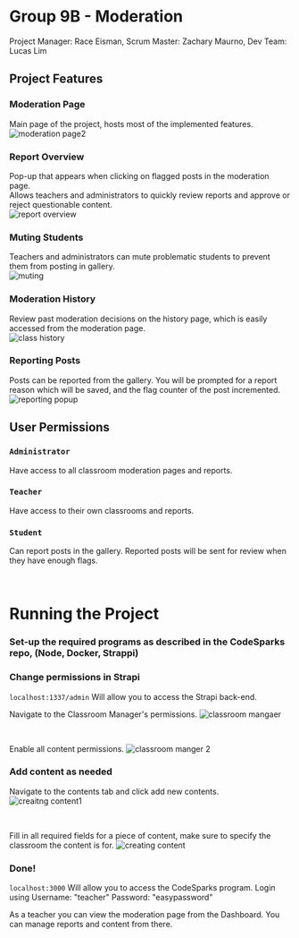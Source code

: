 # Group 9B - Moderation

Project Manager: Race Eisman, Scrum Master: Zachary Maurno, Dev Team: Lucas Lim

## Project Features

### Moderation Page

Main page of the project, hosts most of the implemented features. <br/>
![moderation page2](https://github.com/NineBCen3031/diamond-project13-9B/assets/93298664/e8a256ab-ca92-47ae-a6d4-659920df57cd)

### Report Overview
Pop-up that appears when clicking on flagged posts in the moderation page. <br/>
Allows teachers and administrators to quickly review reports and approve or reject questionable content.  <br/>
![report overview](https://github.com/NineBCen3031/diamond-project13-9B/assets/93298664/5aa9e083-35c2-4e98-bb39-9f15ac8f0c7d)

### Muting Students
Teachers and administrators can mute problematic students to prevent them from posting in gallery.  <br/>
![muting](https://github.com/NineBCen3031/diamond-project13-9B/assets/93298664/ac0f720b-797a-4555-a7b4-62b23f8e07c2)

### Moderation History
Review past moderation decisions on the history page, which is easily accessed from the moderation page. <br/>
![class history](https://github.com/NineBCen3031/diamond-project13-9B/assets/93298664/a66cc37d-bc2f-4445-9e56-4338f2eeac9e)

### Reporting Posts
Posts can be reported from the gallery. You will be prompted for a report reason which will be saved, and the flag counter of the post incremented. <br/>
![reporting popup](https://github.com/NineBCen3031/diamond-project13-9B/assets/93298664/931ffb22-d720-4902-a198-5f8825b2b65a)


## User Permissions

### `Administrator` 
Have access to all classroom moderation pages and reports.

### `Teacher`
Have access to their own classrooms and reports.

### `Student`
Can report posts in the gallery. Reported posts will be sent for review when they have enough flags.


<br/>

# Running the Project

  ### Set-up the required programs as described in the CodeSparks repo, (Node, Docker, Strappi)

  ### Change permissions in Strapi
  `localhost:1337/admin` Will allow you to access the Strapi back-end. 

  Navigate to the Classroom Manager's permissions.
  ![classroom mangaer](https://github.com/NineBCen3031/diamond-project13-9B/assets/93298664/c97199c3-e339-48e4-a8f0-565e3fd11486)

   <br/>

   Enable all content permissions.
  ![classroom manger 2](https://github.com/NineBCen3031/diamond-project13-9B/assets/93298664/2b1e5035-e64d-40fa-926e-c5a8f31fb6ba)

  

  ### Add content as needed
  Navigate to the contents tab and click add new contents.
  ![creaitng content1](https://github.com/NineBCen3031/diamond-project13-9B/assets/93298664/d300c301-c688-4f84-8468-2a6bcb7f5a72)

  <br/>

  Fill in all required fields for a piece of content, make sure to specify the classroom the content is for.
  ![creating content](https://github.com/NineBCen3031/diamond-project13-9B/assets/93298664/c75fbdd2-0d41-4670-a848-f0a9759abc16)


  ### Done!
  `localhost:3000` Will allow you to access the CodeSparks program. 
  Login using Username: "teacher" Password: "easypassword"

  As a teacher you can view the moderation page from the Dashboard. You can manage reports and content from there.
  



